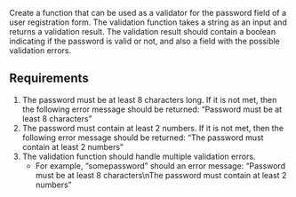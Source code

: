 Create a function that can be used as a 
validator for the password field of a user 
registration form. The validation function takes a string 
as an input and returns a validation result. 
The validation result should contain a boolean indicating 
if the password is valid or not, and also a field with 
the possible validation errors.

## Requirements

1. The password must be at least 8 characters long. If it is not met, then the following error message should be returned: “Password must be at least 8 characters”
2. The password must contain at least 2 numbers. If it is not met, then the following error message should be returned: “The password must contain at least 2 numbers”
3. The validation function should handle multiple validation errors.
   - For example, “somepassword” should an error message: “Password must be at least 8 characters\nThe password must contain at least 2 numbers”